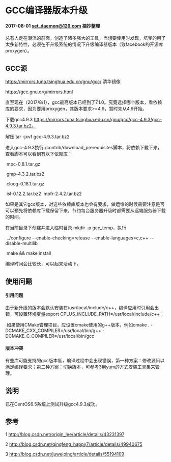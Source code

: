 # GCC编译器版本升级

#### 2017-08-01  set_daemon@126.com 摘抄整理



总有人走在潮流的前面，创造了诸多强大的工具，当想要使用时发现，坑爹的用了太多新特性，必须在不升级系统的情况下升级编译器版本（致facebook的开源库proxygen）。



## GCC源

https://mirrors.tuna.tsinghua.edu.cn/gnu/gcc/ 清华镜像

https://gcc.gnu.org/mirrors.html



直至现在（2017/8/1），gcc最高版本已经到了7.1.0。究竟选择哪个版本，看依赖库的要求，因为要用proxygen，其版本要求>=4.9，暂时先从4.9开始。

下载gcc4.9.3 https://mirrors.tuna.tsinghua.edu.cn/gnu/gcc/gcc-4.9.3/gcc-4.9.3.tar.bz2。

解压 tar -jxvf gcc-4.9.3.tar.bz2

进入gcc-4.9.3执行./contrib/download_prerequisites脚本，将依赖下载下来，查看脚本可以看到有以下依赖库：

​	mpc-0.8.1.tar.gz

​	gmp-4.3.2.tar.bz2

​	cloog-0.18.1.tar.gz

​	isl-0.12.2.tar.bz2
​	mpfr-2.4.2.tar.bz2

如果是其它gcc版本，对这些依赖库版本也会有要求，做运维的时候需要注意是否可以预先将依赖库下载保留下来，节约每台服务器升级时都需要从远端服务器下载的时间。



在当前目录下创建并进入临时目录 mkdir -p gcc_temp，执行

​	../configure --enable-checking=release --enable-languages=c,c++ --disable-multilib

​	make && make install

编译时间会比较长，可以起来活动下。



## 使用问题



#### 引用问题

由于新升级的版本会默认安装在/usr/local/include/c++，编译应用时引用会出错，可设置环境变量export CPLUS_INCLUDE_PATH=/usr/local/include/c++；

​	如果使用CMake管理项目，应设置cmake使用的g++版本，例如cmake . -DCMAKE_CXX_COMPILER=/usr/local/bin/g++ -DCMAKE_C_COMPILER=/usr/local/bin/gcc

#### 版本冲突

有些库可能支持的gcc版本低，编译过程中会出现错误，第一种方案：修改源码以满足编译要求；第二种方案：切换版本，可参考3用yum的方式安装工具集来管理。



## 说明

已在CentOS6.5系统上测试升级gcc4.9.3成功。



## 参考

1 http://blog.csdn.net/origin_lee/article/details/43231397

2 http://blog.csdn.net/qingfeng_happy7/article/details/49940675

3 http://blog.csdn.net/juweiping/article/details/55194109